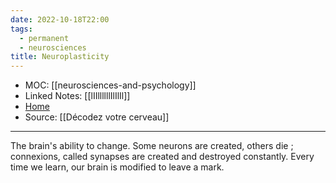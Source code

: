 ```yaml
---
date: 2022-10-18T22:00
tags:
  - permanent
  - neurosciences
title: Neuroplasticity
---
```

- MOC: [[neurosciences-and-psychology]]
- Linked Notes: [[lIIllllllIlIlIl]]
- [Home](https://misudashi.ga/)
- Source: [[Décodez votre cerveau]]
---------- 
The brain's ability to change. Some neurons are created, others die ; connexions, called synapses are created and destroyed constantly. Every time we learn, our brain is modified to leave a mark.